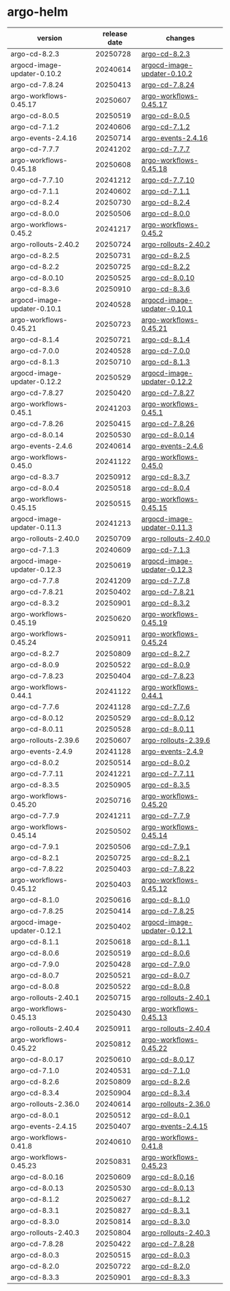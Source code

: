 # argo-helm	


|version|release date|changes|
|---|---|---|
|argo-cd-8.2.3|20250728|[argo-cd-8.2.3](./argo-cd-8.2.3-20250728.md)|
|argocd-image-updater-0.10.2|20240614|[argocd-image-updater-0.10.2](./argocd-image-updater-0.10.2-20240614.md)|
|argo-cd-7.8.24|20250413|[argo-cd-7.8.24](./argo-cd-7.8.24-20250413.md)|
|argo-workflows-0.45.17|20250607|[argo-workflows-0.45.17](./argo-workflows-0.45.17-20250607.md)|
|argo-cd-8.0.5|20250519|[argo-cd-8.0.5](./argo-cd-8.0.5-20250519.md)|
|argo-cd-7.1.2|20240606|[argo-cd-7.1.2](./argo-cd-7.1.2-20240606.md)|
|argo-events-2.4.16|20250714|[argo-events-2.4.16](./argo-events-2.4.16-20250714.md)|
|argo-cd-7.7.7|20241202|[argo-cd-7.7.7](./argo-cd-7.7.7-20241202.md)|
|argo-workflows-0.45.18|20250608|[argo-workflows-0.45.18](./argo-workflows-0.45.18-20250608.md)|
|argo-cd-7.7.10|20241212|[argo-cd-7.7.10](./argo-cd-7.7.10-20241212.md)|
|argo-cd-7.1.1|20240602|[argo-cd-7.1.1](./argo-cd-7.1.1-20240602.md)|
|argo-cd-8.2.4|20250730|[argo-cd-8.2.4](./argo-cd-8.2.4-20250730.md)|
|argo-cd-8.0.0|20250506|[argo-cd-8.0.0](./argo-cd-8.0.0-20250506.md)|
|argo-workflows-0.45.2|20241217|[argo-workflows-0.45.2](./argo-workflows-0.45.2-20241217.md)|
|argo-rollouts-2.40.2|20250724|[argo-rollouts-2.40.2](./argo-rollouts-2.40.2-20250724.md)|
|argo-cd-8.2.5|20250731|[argo-cd-8.2.5](./argo-cd-8.2.5-20250731.md)|
|argo-cd-8.2.2|20250725|[argo-cd-8.2.2](./argo-cd-8.2.2-20250725.md)|
|argo-cd-8.0.10|20250525|[argo-cd-8.0.10](./argo-cd-8.0.10-20250525.md)|
|argo-cd-8.3.6|20250910|[argo-cd-8.3.6](./argo-cd-8.3.6-20250910.md)|
|argocd-image-updater-0.10.1|20240528|[argocd-image-updater-0.10.1](./argocd-image-updater-0.10.1-20240528.md)|
|argo-workflows-0.45.21|20250723|[argo-workflows-0.45.21](./argo-workflows-0.45.21-20250723.md)|
|argo-cd-8.1.4|20250721|[argo-cd-8.1.4](./argo-cd-8.1.4-20250721.md)|
|argo-cd-7.0.0|20240528|[argo-cd-7.0.0](./argo-cd-7.0.0-20240528.md)|
|argo-cd-8.1.3|20250710|[argo-cd-8.1.3](./argo-cd-8.1.3-20250710.md)|
|argocd-image-updater-0.12.2|20250529|[argocd-image-updater-0.12.2](./argocd-image-updater-0.12.2-20250529.md)|
|argo-cd-7.8.27|20250420|[argo-cd-7.8.27](./argo-cd-7.8.27-20250420.md)|
|argo-workflows-0.45.1|20241203|[argo-workflows-0.45.1](./argo-workflows-0.45.1-20241203.md)|
|argo-cd-7.8.26|20250415|[argo-cd-7.8.26](./argo-cd-7.8.26-20250415.md)|
|argo-cd-8.0.14|20250530|[argo-cd-8.0.14](./argo-cd-8.0.14-20250530.md)|
|argo-events-2.4.6|20240614|[argo-events-2.4.6](./argo-events-2.4.6-20240614.md)|
|argo-workflows-0.45.0|20241122|[argo-workflows-0.45.0](./argo-workflows-0.45.0-20241122.md)|
|argo-cd-8.3.7|20250912|[argo-cd-8.3.7](./argo-cd-8.3.7-20250912.md)|
|argo-cd-8.0.4|20250518|[argo-cd-8.0.4](./argo-cd-8.0.4-20250518.md)|
|argo-workflows-0.45.15|20250515|[argo-workflows-0.45.15](./argo-workflows-0.45.15-20250515.md)|
|argocd-image-updater-0.11.3|20241213|[argocd-image-updater-0.11.3](./argocd-image-updater-0.11.3-20241213.md)|
|argo-rollouts-2.40.0|20250709|[argo-rollouts-2.40.0](./argo-rollouts-2.40.0-20250709.md)|
|argo-cd-7.1.3|20240609|[argo-cd-7.1.3](./argo-cd-7.1.3-20240609.md)|
|argocd-image-updater-0.12.3|20250619|[argocd-image-updater-0.12.3](./argocd-image-updater-0.12.3-20250619.md)|
|argo-cd-7.7.8|20241209|[argo-cd-7.7.8](./argo-cd-7.7.8-20241209.md)|
|argo-cd-7.8.21|20250402|[argo-cd-7.8.21](./argo-cd-7.8.21-20250402.md)|
|argo-cd-8.3.2|20250901|[argo-cd-8.3.2](./argo-cd-8.3.2-20250901.md)|
|argo-workflows-0.45.19|20250620|[argo-workflows-0.45.19](./argo-workflows-0.45.19-20250620.md)|
|argo-workflows-0.45.24|20250911|[argo-workflows-0.45.24](./argo-workflows-0.45.24-20250911.md)|
|argo-cd-8.2.7|20250809|[argo-cd-8.2.7](./argo-cd-8.2.7-20250809.md)|
|argo-cd-8.0.9|20250522|[argo-cd-8.0.9](./argo-cd-8.0.9-20250522.md)|
|argo-cd-7.8.23|20250404|[argo-cd-7.8.23](./argo-cd-7.8.23-20250404.md)|
|argo-workflows-0.44.1|20241122|[argo-workflows-0.44.1](./argo-workflows-0.44.1-20241122.md)|
|argo-cd-7.7.6|20241128|[argo-cd-7.7.6](./argo-cd-7.7.6-20241128.md)|
|argo-cd-8.0.12|20250529|[argo-cd-8.0.12](./argo-cd-8.0.12-20250529.md)|
|argo-cd-8.0.11|20250528|[argo-cd-8.0.11](./argo-cd-8.0.11-20250528.md)|
|argo-rollouts-2.39.6|20250607|[argo-rollouts-2.39.6](./argo-rollouts-2.39.6-20250607.md)|
|argo-events-2.4.9|20241128|[argo-events-2.4.9](./argo-events-2.4.9-20241128.md)|
|argo-cd-8.0.2|20250514|[argo-cd-8.0.2](./argo-cd-8.0.2-20250514.md)|
|argo-cd-7.7.11|20241221|[argo-cd-7.7.11](./argo-cd-7.7.11-20241221.md)|
|argo-cd-8.3.5|20250905|[argo-cd-8.3.5](./argo-cd-8.3.5-20250905.md)|
|argo-workflows-0.45.20|20250716|[argo-workflows-0.45.20](./argo-workflows-0.45.20-20250716.md)|
|argo-cd-7.7.9|20241211|[argo-cd-7.7.9](./argo-cd-7.7.9-20241211.md)|
|argo-workflows-0.45.14|20250502|[argo-workflows-0.45.14](./argo-workflows-0.45.14-20250502.md)|
|argo-cd-7.9.1|20250506|[argo-cd-7.9.1](./argo-cd-7.9.1-20250506.md)|
|argo-cd-8.2.1|20250725|[argo-cd-8.2.1](./argo-cd-8.2.1-20250725.md)|
|argo-cd-7.8.22|20250403|[argo-cd-7.8.22](./argo-cd-7.8.22-20250403.md)|
|argo-workflows-0.45.12|20250403|[argo-workflows-0.45.12](./argo-workflows-0.45.12-20250403.md)|
|argo-cd-8.1.0|20250616|[argo-cd-8.1.0](./argo-cd-8.1.0-20250616.md)|
|argo-cd-7.8.25|20250414|[argo-cd-7.8.25](./argo-cd-7.8.25-20250414.md)|
|argocd-image-updater-0.12.1|20250402|[argocd-image-updater-0.12.1](./argocd-image-updater-0.12.1-20250402.md)|
|argo-cd-8.1.1|20250618|[argo-cd-8.1.1](./argo-cd-8.1.1-20250618.md)|
|argo-cd-8.0.6|20250519|[argo-cd-8.0.6](./argo-cd-8.0.6-20250519.md)|
|argo-cd-7.9.0|20250428|[argo-cd-7.9.0](./argo-cd-7.9.0-20250428.md)|
|argo-cd-8.0.7|20250521|[argo-cd-8.0.7](./argo-cd-8.0.7-20250521.md)|
|argo-cd-8.0.8|20250522|[argo-cd-8.0.8](./argo-cd-8.0.8-20250522.md)|
|argo-rollouts-2.40.1|20250715|[argo-rollouts-2.40.1](./argo-rollouts-2.40.1-20250715.md)|
|argo-workflows-0.45.13|20250430|[argo-workflows-0.45.13](./argo-workflows-0.45.13-20250430.md)|
|argo-rollouts-2.40.4|20250911|[argo-rollouts-2.40.4](./argo-rollouts-2.40.4-20250911.md)|
|argo-workflows-0.45.22|20250812|[argo-workflows-0.45.22](./argo-workflows-0.45.22-20250812.md)|
|argo-cd-8.0.17|20250610|[argo-cd-8.0.17](./argo-cd-8.0.17-20250610.md)|
|argo-cd-7.1.0|20240531|[argo-cd-7.1.0](./argo-cd-7.1.0-20240531.md)|
|argo-cd-8.2.6|20250809|[argo-cd-8.2.6](./argo-cd-8.2.6-20250809.md)|
|argo-cd-8.3.4|20250904|[argo-cd-8.3.4](./argo-cd-8.3.4-20250904.md)|
|argo-rollouts-2.36.0|20240614|[argo-rollouts-2.36.0](./argo-rollouts-2.36.0-20240614.md)|
|argo-cd-8.0.1|20250512|[argo-cd-8.0.1](./argo-cd-8.0.1-20250512.md)|
|argo-events-2.4.15|20250407|[argo-events-2.4.15](./argo-events-2.4.15-20250407.md)|
|argo-workflows-0.41.8|20240610|[argo-workflows-0.41.8](./argo-workflows-0.41.8-20240610.md)|
|argo-workflows-0.45.23|20250831|[argo-workflows-0.45.23](./argo-workflows-0.45.23-20250831.md)|
|argo-cd-8.0.16|20250609|[argo-cd-8.0.16](./argo-cd-8.0.16-20250609.md)|
|argo-cd-8.0.13|20250530|[argo-cd-8.0.13](./argo-cd-8.0.13-20250530.md)|
|argo-cd-8.1.2|20250627|[argo-cd-8.1.2](./argo-cd-8.1.2-20250627.md)|
|argo-cd-8.3.1|20250827|[argo-cd-8.3.1](./argo-cd-8.3.1-20250827.md)|
|argo-cd-8.3.0|20250814|[argo-cd-8.3.0](./argo-cd-8.3.0-20250814.md)|
|argo-rollouts-2.40.3|20250804|[argo-rollouts-2.40.3](./argo-rollouts-2.40.3-20250804.md)|
|argo-cd-7.8.28|20250422|[argo-cd-7.8.28](./argo-cd-7.8.28-20250422.md)|
|argo-cd-8.0.3|20250515|[argo-cd-8.0.3](./argo-cd-8.0.3-20250515.md)|
|argo-cd-8.2.0|20250722|[argo-cd-8.2.0](./argo-cd-8.2.0-20250722.md)|
|argo-cd-8.3.3|20250901|[argo-cd-8.3.3](./argo-cd-8.3.3-20250901.md)|
